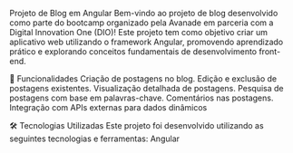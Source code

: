Projeto de Blog em Angular
Bem-vindo ao projeto de blog desenvolvido como parte do bootcamp organizado pela Avanade em parceria com a Digital Innovation One (DIO)! Este projeto tem como objetivo criar um aplicativo web utilizando o framework Angular, promovendo aprendizado prático e explorando conceitos fundamentais de desenvolvimento front-end.

🚀 Funcionalidades
Criação de postagens no blog.
Edição e exclusão de postagens existentes.
Visualização detalhada de postagens.
Pesquisa de postagens com base em palavras-chave.
Comentários nas postagens.
Integração com APIs externas para dados dinâmicos

🛠️ Tecnologias Utilizadas
Este projeto foi desenvolvido utilizando as seguintes tecnologias e ferramentas:
Angular
